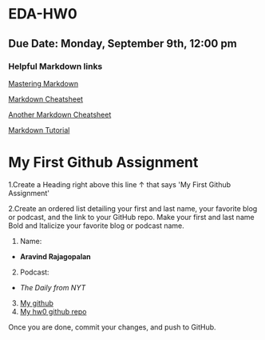 # EDA-HW0
## Due Date: Monday, September 9th, 12:00 pm 
### Helpful Markdown links
[Mastering Markdown](https://guides.github.com/features/mastering-markdown/)

[Markdown Cheatsheet](https://github.com/adam-p/markdown-here/wiki/Markdown-Cheatsheet)

[Another Markdown Cheatsheet](https://guides.github.com/pdfs/markdown-cheatsheet-online.pdf)

[Markdown Tutorial](https://www.markdowntutorial.com/)


# My First Github Assignment
1.Create a Heading right above this line &uarr; that says 'My First Github Assignment' 

2.Create an ordered list detailing your first and last name, your favorite blog or podcast, and the link to your GitHub repo. Make your first and last name Bold and Italicize your favorite blog or podcast name.  

1. Name:
  * **Aravind Rajagopalan**
2. Podcast:
  * _The Daily from NYT_
3. [My github](https://github.com/arajagopalan1/)
4. [My hw0 github repo](https://github.com/NYUClasses/hw0-arajagopalan1)

Once you are done, commit your changes, and push to GitHub. 
